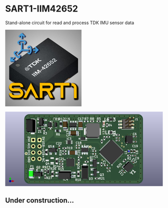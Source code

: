 # SART1-IIM42652
Stand-alone circuit for read and process TDK IMU sensor data

![SART1Symbol](Doc/SART1-Configurator_Icon.png)

![SART1_PCB_3DView](Doc/SART1-v1.0-PCB.png)

## Under construction...
